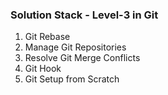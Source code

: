 ### Solution Stack - Level-3 in Git

1. Git Rebase
2. Manage Git Repositories
3. Resolve Git Merge Conflicts
4. Git Hook
5. Git Setup from Scratch
